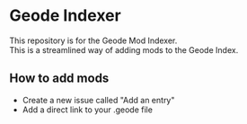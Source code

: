 # Geode Indexer

This repository is for the Geode Mod Indexer. \
This is a streamlined way of adding mods to the Geode Index.

## How to add mods  
* Create a new issue called "Add an entry"
* Add a direct link to your .geode file
